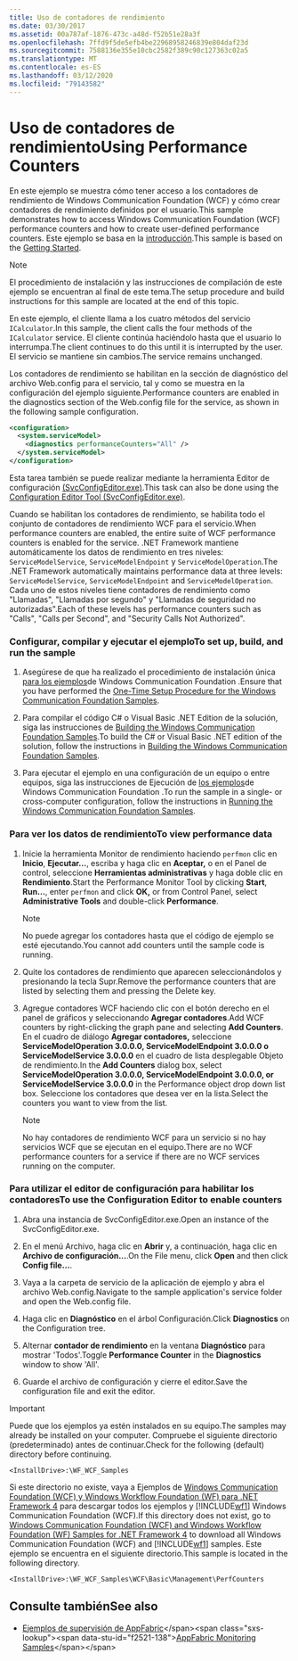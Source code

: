 ```yaml
---
title: Uso de contadores de rendimiento
ms.date: 03/30/2017
ms.assetid: 00a787af-1876-473c-a48d-f52b51e28a3f
ms.openlocfilehash: 7ffd9f5de5efb4be22968958246839e804daf23d
ms.sourcegitcommit: 7588136e355e10cbc2582f389c90c127363c02a5
ms.translationtype: MT
ms.contentlocale: es-ES
ms.lasthandoff: 03/12/2020
ms.locfileid: "79143582"
---
```

# <a name="using-performance-counters"></a><span data-ttu-id="f2521-102">Uso de contadores de rendimiento</span><span class="sxs-lookup"><span data-stu-id="f2521-102">Using Performance Counters</span></span>
<span data-ttu-id="f2521-103">En este ejemplo se muestra cómo tener acceso a los contadores de rendimiento de Windows Communication Foundation (WCF) y cómo crear contadores de rendimiento definidos por el usuario.</span><span class="sxs-lookup"><span data-stu-id="f2521-103">This sample demonstrates how to access Windows Communication Foundation (WCF) performance counters and how to create user-defined performance counters.</span></span> <span data-ttu-id="f2521-104">Este ejemplo se basa en la [introducción](../../../../docs/framework/wcf/samples/getting-started-sample.md).</span><span class="sxs-lookup"><span data-stu-id="f2521-104">This sample is based on the [Getting Started](../../../../docs/framework/wcf/samples/getting-started-sample.md).</span></span>  
  
> [!NOTE]
> <span data-ttu-id="f2521-105">El procedimiento de instalación y las instrucciones de compilación de este ejemplo se encuentran al final de este tema.</span><span class="sxs-lookup"><span data-stu-id="f2521-105">The setup procedure and build instructions for this sample are located at the end of this topic.</span></span>  
  
 <span data-ttu-id="f2521-106">En este ejemplo, el cliente llama a los cuatro métodos del servicio `ICalculator`.</span><span class="sxs-lookup"><span data-stu-id="f2521-106">In this sample, the client calls the four methods of the `ICalculator` service.</span></span> <span data-ttu-id="f2521-107">El cliente continúa haciéndolo hasta que el usuario lo interrumpa.</span><span class="sxs-lookup"><span data-stu-id="f2521-107">The client continues to do this until it is interrupted by the user.</span></span> <span data-ttu-id="f2521-108">El servicio se mantiene sin cambios.</span><span class="sxs-lookup"><span data-stu-id="f2521-108">The service remains unchanged.</span></span>  
  
 <span data-ttu-id="f2521-109">Los contadores de rendimiento se habilitan en la sección de diagnóstico del archivo Web.config para el servicio, tal y como se muestra en la configuración del ejemplo siguiente.</span><span class="sxs-lookup"><span data-stu-id="f2521-109">Performance counters are enabled in the diagnostics section of the Web.config file for the service, as shown in the following sample configuration.</span></span>  
  
```xml  
<configuration>  
  <system.serviceModel>  
    <diagnostics performanceCounters="All" />
  </system.serviceModel>  
</configuration>  
```  
  
 <span data-ttu-id="f2521-110">Esta tarea también se puede realizar mediante la herramienta Editor de configuración [(SvcConfigEditor.exe)](../../../../docs/framework/wcf/configuration-editor-tool-svcconfigeditor-exe.md).</span><span class="sxs-lookup"><span data-stu-id="f2521-110">This task can also be done using the [Configuration Editor Tool (SvcConfigEditor.exe)](../../../../docs/framework/wcf/configuration-editor-tool-svcconfigeditor-exe.md).</span></span>  
  
 <span data-ttu-id="f2521-111">Cuando se habilitan los contadores de rendimiento, se habilita todo el conjunto de contadores de rendimiento WCF para el servicio.</span><span class="sxs-lookup"><span data-stu-id="f2521-111">When performance counters are enabled, the entire suite of WCF performance counters is enabled for the service.</span></span> <span data-ttu-id="f2521-112">.NET Framework mantiene automáticamente los datos de rendimiento en tres niveles: `ServiceModelService`, `ServiceModelEndpoint` y `ServiceModelOperation`.</span><span class="sxs-lookup"><span data-stu-id="f2521-112">The .NET Framework automatically maintains performance data at three levels: `ServiceModelService`, `ServiceModelEndpoint` and `ServiceModelOperation`.</span></span> <span data-ttu-id="f2521-113">Cada uno de estos niveles tiene contadores de rendimiento como "Llamadas", "Llamadas por segundo" y "Llamadas de seguridad no autorizadas".</span><span class="sxs-lookup"><span data-stu-id="f2521-113">Each of these levels has performance counters such as "Calls", "Calls per Second", and "Security Calls Not Authorized".</span></span>  
  
### <a name="to-set-up-build-and-run-the-sample"></a><span data-ttu-id="f2521-114">Configurar, compilar y ejecutar el ejemplo</span><span class="sxs-lookup"><span data-stu-id="f2521-114">To set up, build, and run the sample</span></span>  
  
1. <span data-ttu-id="f2521-115">Asegúrese de que ha realizado el procedimiento de instalación única [para los ejemplos](../../../../docs/framework/wcf/samples/one-time-setup-procedure-for-the-wcf-samples.md)de Windows Communication Foundation .</span><span class="sxs-lookup"><span data-stu-id="f2521-115">Ensure that you have performed the [One-Time Setup Procedure for the Windows Communication Foundation Samples](../../../../docs/framework/wcf/samples/one-time-setup-procedure-for-the-wcf-samples.md).</span></span>  
  
2. <span data-ttu-id="f2521-116">Para compilar el código C# o Visual Basic .NET Edition de la solución, siga las instrucciones de [Building the Windows Communication Foundation Samples](../../../../docs/framework/wcf/samples/building-the-samples.md).</span><span class="sxs-lookup"><span data-stu-id="f2521-116">To build the C# or Visual Basic .NET edition of the solution, follow the instructions in [Building the Windows Communication Foundation Samples](../../../../docs/framework/wcf/samples/building-the-samples.md).</span></span>  
  
3. <span data-ttu-id="f2521-117">Para ejecutar el ejemplo en una configuración de un equipo o entre equipos, siga las instrucciones de Ejecución de [los ejemplos](../../../../docs/framework/wcf/samples/running-the-samples.md)de Windows Communication Foundation .</span><span class="sxs-lookup"><span data-stu-id="f2521-117">To run the sample in a single- or cross-computer configuration, follow the instructions in [Running the Windows Communication Foundation Samples](../../../../docs/framework/wcf/samples/running-the-samples.md).</span></span>  
  
### <a name="to-view-performance-data"></a><span data-ttu-id="f2521-118">Para ver los datos de rendimiento</span><span class="sxs-lookup"><span data-stu-id="f2521-118">To view performance data</span></span>  
  
1. <span data-ttu-id="f2521-119">Inicie la herramienta Monitor de rendimiento haciendo `perfmon` clic en **Inicio**, **Ejecutar...**, escriba y haga clic en **Aceptar,** o en el Panel de control, seleccione **Herramientas administrativas** y haga doble clic en **Rendimiento**.</span><span class="sxs-lookup"><span data-stu-id="f2521-119">Start the Performance Monitor Tool by clicking **Start**, **Run…**, enter `perfmon` and click **OK,** or from Control Panel, select **Administrative Tools** and double-click **Performance**.</span></span>  
  
    > [!NOTE]
    > <span data-ttu-id="f2521-120">No puede agregar los contadores hasta que el código de ejemplo se esté ejecutando.</span><span class="sxs-lookup"><span data-stu-id="f2521-120">You cannot add counters until the sample code is running.</span></span>  
  
2. <span data-ttu-id="f2521-121">Quite los contadores de rendimiento que aparecen seleccionándolos y presionando la tecla Supr.</span><span class="sxs-lookup"><span data-stu-id="f2521-121">Remove the performance counters that are listed by selecting them and pressing the Delete key.</span></span>  
  
3. <span data-ttu-id="f2521-122">Agregue contadores WCF haciendo clic con el botón derecho en el panel de gráficos y seleccionando **Agregar contadores**.</span><span class="sxs-lookup"><span data-stu-id="f2521-122">Add WCF counters by right-clicking the graph pane and selecting **Add Counters**.</span></span> <span data-ttu-id="f2521-123">En el cuadro de diálogo **Agregar contadores,** seleccione **ServiceModelOperation 3.0.0.0, ServiceModelEndpoint 3.0.0.0 o ServiceModelService 3.0.0.0** en el cuadro de lista desplegable Objeto de rendimiento.</span><span class="sxs-lookup"><span data-stu-id="f2521-123">In the **Add Counters** dialog box, select **ServiceModelOperation 3.0.0.0, ServiceModelEndpoint 3.0.0.0, or ServiceModelService 3.0.0.0** in the Performance object drop down list box.</span></span> <span data-ttu-id="f2521-124">Seleccione los contadores que desea ver en la lista.</span><span class="sxs-lookup"><span data-stu-id="f2521-124">Select the counters you want to view from the list.</span></span>  
  
    > [!NOTE]
    > <span data-ttu-id="f2521-125">No hay contadores de rendimiento WCF para un servicio si no hay servicios WCF que se ejecutan en el equipo.</span><span class="sxs-lookup"><span data-stu-id="f2521-125">There are no WCF performance counters for a service if there are no WCF services running on the computer.</span></span>  
  
### <a name="to-use-the-configuration-editor-to-enable-counters"></a><span data-ttu-id="f2521-126">Para utilizar el editor de configuración para habilitar los contadores</span><span class="sxs-lookup"><span data-stu-id="f2521-126">To use the Configuration Editor to enable counters</span></span>  
  
1. <span data-ttu-id="f2521-127">Abra una instancia de SvcConfigEditor.exe.</span><span class="sxs-lookup"><span data-stu-id="f2521-127">Open an instance of the SvcConfigEditor.exe.</span></span>  
  
2. <span data-ttu-id="f2521-128">En el menú Archivo, haga clic en **Abrir** y, a continuación, haga clic en **Archivo de configuración...**.</span><span class="sxs-lookup"><span data-stu-id="f2521-128">On the File menu, click **Open** and then click **Config file…**.</span></span>  
  
3. <span data-ttu-id="f2521-129">Vaya a la carpeta de servicio de la aplicación de ejemplo y abra el archivo Web.config.</span><span class="sxs-lookup"><span data-stu-id="f2521-129">Navigate to the sample application's service folder and open the Web.config file.</span></span>  
  
4. <span data-ttu-id="f2521-130">Haga clic en **Diagnóstico** en el árbol Configuración.</span><span class="sxs-lookup"><span data-stu-id="f2521-130">Click **Diagnostics** on the Configuration tree.</span></span>  
  
5. <span data-ttu-id="f2521-131">Alternar **contador de rendimiento** en la ventana **Diagnóstico** para mostrar 'Todos'.</span><span class="sxs-lookup"><span data-stu-id="f2521-131">Toggle **Performance Counter** in the **Diagnostics** window to show 'All'.</span></span>  
  
6. <span data-ttu-id="f2521-132">Guarde el archivo de configuración y cierre el editor.</span><span class="sxs-lookup"><span data-stu-id="f2521-132">Save the configuration file and exit the editor.</span></span>  
  
> [!IMPORTANT]
> <span data-ttu-id="f2521-133">Puede que los ejemplos ya estén instalados en su equipo.</span><span class="sxs-lookup"><span data-stu-id="f2521-133">The samples may already be installed on your computer.</span></span> <span data-ttu-id="f2521-134">Compruebe el siguiente directorio (predeterminado) antes de continuar.</span><span class="sxs-lookup"><span data-stu-id="f2521-134">Check for the following (default) directory before continuing.</span></span>  
>
> `<InstallDrive>:\WF_WCF_Samples`  
>
> <span data-ttu-id="f2521-135">Si este directorio no existe, vaya a Ejemplos de [Windows Communication Foundation (WCF) y Windows Workflow Foundation (WF) para .NET Framework 4](https://www.microsoft.com/download/details.aspx?id=21459) para descargar todos los ejemplos y [!INCLUDE[wf1](../../../../includes/wf1-md.md)] Windows Communication Foundation (WCF).</span><span class="sxs-lookup"><span data-stu-id="f2521-135">If this directory does not exist, go to [Windows Communication Foundation (WCF) and Windows Workflow Foundation (WF) Samples for .NET Framework 4](https://www.microsoft.com/download/details.aspx?id=21459) to download all Windows Communication Foundation (WCF) and [!INCLUDE[wf1](../../../../includes/wf1-md.md)] samples.</span></span> <span data-ttu-id="f2521-136">Este ejemplo se encuentra en el siguiente directorio.</span><span class="sxs-lookup"><span data-stu-id="f2521-136">This sample is located in the following directory.</span></span>  
>
> `<InstallDrive>:\WF_WCF_Samples\WCF\Basic\Management\PerfCounters`  
  
## <a name="see-also"></a><span data-ttu-id="f2521-137">Consulte también</span><span class="sxs-lookup"><span data-stu-id="f2521-137">See also</span></span>

- <span data-ttu-id="f2521-138">[Ejemplos de supervisión de AppFabric](https://docs.microsoft.com/previous-versions/appfabric/ff383407(v=azure.10))</span><span class="sxs-lookup"><span data-stu-id="f2521-138">[AppFabric Monitoring Samples](https://docs.microsoft.com/previous-versions/appfabric/ff383407(v=azure.10))</span></span>
